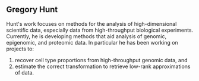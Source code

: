 ## Gregory Hunt

Hunt's work focuses on methods for the analysis of high-dimensional scientific data, especially data from high-throughput
biological experiments. Currently, he is developing methods that aid analysis of genomic, epigenomic, and proteomic data.
In particular he has been working on projects to:

1. recover cell type proportions from high-throughput genomic data, and
2. estimate the correct transformation to retrieve low-rank approximations of data.
